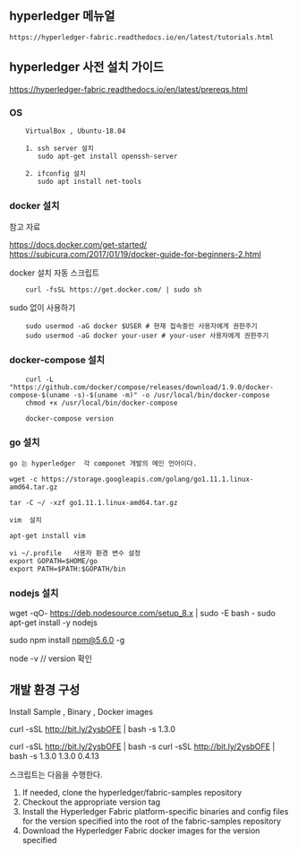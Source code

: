 
## hyperledger 메뉴얼

    https://hyperledger-fabric.readthedocs.io/en/latest/tutorials.html

## hyperledger 사전 설치 가이드

   https://hyperledger-fabric.readthedocs.io/en/latest/prereqs.html

   ### OS
        
        VirtualBox , Ubuntu-18.04
        
        1. ssh server 설치
           sudo apt-get install openssh-server
           
        2. ifconfig 설치
           sudo apt install net-tools
        
         
          
   ### docker 설치
   
   참고 자료
   
   https://docs.docker.com/get-started/
   https://subicura.com/2017/01/19/docker-guide-for-beginners-2.html
   
    
   docker 설치 자동 스크립트
        
        curl -fsSL https://get.docker.com/ | sudo sh
        
   sudo 없이 사용하기 
       
        sudo usermod -aG docker $USER # 현재 접속중인 사용자에게 권한주기
        sudo usermod -aG docker your-user # your-user 사용자에게 권한주기
        
        
   ### docker-compose 설치
   
        curl -L "https://github.com/docker/compose/releases/download/1.9.0/docker-compose-$(uname -s)-$(uname -m)" -o /usr/local/bin/docker-compose
        chmod +x /usr/local/bin/docker-compose
   
        docker-compose version
        
   ### go 설치
    go 는 hyperledger  각 componet 개발의 메인 언어이다.
    
    wget -c https://storage.googleapis.com/golang/go1.11.1.linux-amd64.tar.gz
    
    tar -C ~/ -xzf go1.11.1.linux-amd64.tar.gz
    
    vim  설치
    
    apt-get install vim
    
    vi ~/.profile   사용자 환경 변수 설정
    export GOPATH=$HOME/go
    export PATH=$PATH:$GOPATH/bin
     
     
   ### nodejs 설치
   
   wget -qO- https://deb.nodesource.com/setup_8.x | sudo -E bash -
   sudo apt-get install -y nodejs
   
   sudo npm install npm@5.6.0 -g
   
   node -v   // version 확인
   
## 개발 환경 구성

  Install Sample , Binary , Docker images
  
  curl -sSL http://bit.ly/2ysbOFE | bash -s 1.3.0
   
  curl -sSL http://bit.ly/2ysbOFE | bash -s <fabric> <fabric-ca> <thirdparty>
  curl -sSL http://bit.ly/2ysbOFE | bash -s 1.3.0 1.3.0 0.4.13
   
   스크립트는 다음을 수행한다.
   
  1. If needed, clone the hyperledger/fabric-samples repository
  2. Checkout the appropriate version tag
  3. Install the Hyperledger Fabric platform-specific binaries and config files for the version specified into the root of the fabric-samples repository
  4. Download the Hyperledger Fabric docker images for the version specified
   
   
        
   
